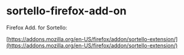 # sortello-firefox-add-on
Firefox Add. for Sortello:

[https://addons.mozilla.org/en-US/firefox/addon/sortello-extension/](https://addons.mozilla.org/en-US/firefox/addon/sortello-extension/)
